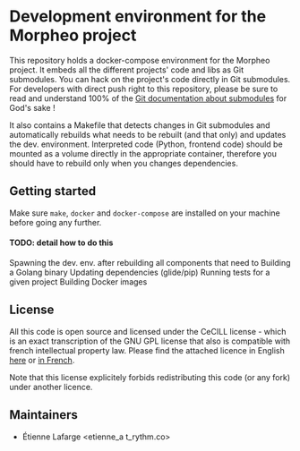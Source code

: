 Development environment for the Morpheo project
===============================================

This repository holds a docker-compose environment for the Morpheo project. It
embeds all the different projects' code and libs as Git submodules. You can hack
on the project's code directly in Git submodules. For developers with direct
push right to this repository, please be sure to read and understand 100% of the
[Git documentation about submodules](https://git-scm.com/book/en/v2/Git-Tools-Submodules) for God's sake !

It also contains a Makefile that detects changes in Git submodules and
automatically rebuilds what needs to be rebuilt (and that only) and updates the
dev. environment. Interpreted code (Python, frontend code) should be mounted as
a volume directly in the appropriate container, therefore you should have to
rebuild only when you changes dependencies.

Getting started
---------------

Make sure `make`, `docker` and `docker-compose` are installed on your machine
before going any further.

#### TODO: detail how to do this
Spawning the dev. env. after rebuilding all components that need to
Building a Golang binary
Updating dependencies (glide/pip)
Running tests for a given project
Building Docker images

License
-------

All this code is open source and licensed under the CeCILL license - which is an
exact transcription of the GNU GPL license that also is compatible with french
intellectual property law. Please find the attached licence in English [here](./LICENSE) or
[in French](./LICENCE).

Note that this license explicitely forbids redistributing this code (or any
fork) under another licence.

Maintainers
-----------
* Étienne Lafarge <etienne_a t_rythm.co>
